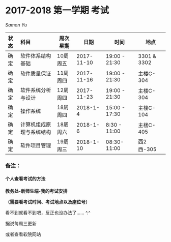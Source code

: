 # 2017-2018 第一学期 考试

*Samon Yu*

| 状态   | 科目           | 周次星期   | 日期         | 时间   | 地点   |
| :--- | :----------- | ------ | ---------- | ---- | ---- |
| 确定 | 软件体系结构基础     | 10周 周五 | 2017-11-10 | 19:00 - 21:30   |3301 & 3302|
| 确定 | 软件质量保证       | 11周 周四 | 2017-11-16 | 19:00 - 21:30   |主楼C-304   |
| 确定 | 软件系统分析与设计    | 12周 周四 | 2017-11-23 |  19:00 - 21:30   |主楼C-304  |
|确定| 操作系统  | 18周 周四|2018-1-4|15:00 - 17:30   |主楼C-104|
|确定| 计算机组成原理与系统结构|18周 周六 |2018-1-6| 8:30 - 11:00|主楼C-405|
|确定 | 软件项目管理|19周 周三|2018-1-10|08:30-11:00|西2西-305|



### 备注：

#### 个人查看考试的方法

**教务处-新师生端-我的考试安排**

**（需要看考试时间、考试地点以及座位号）**

看不到就看不到吧，反正也没办法了…… ^.^

据说每周三更新

或者查看软院网站
